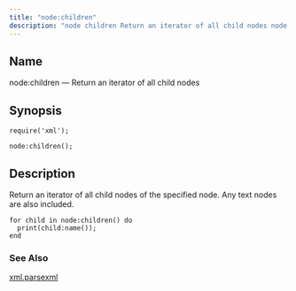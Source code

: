 ```yaml
---
title: "node:children"
description: "node children Return an iterator of all child nodes node children Return an iterator of all child nodes of the specified node Any text nodes are also included Example 70 78 example xml parsexml..."
---
```


<a name="lua.ref.xml.node_children"></a> 
## Name

node:children — Return an iterator of all child nodes

<a name="idp19381760"></a> 
## Synopsis

`require('xml');`

`node:children();`

<a name="idp19384720"></a> 
## Description

Return an iterator of all child nodes of the specified node. Any text nodes are also included.

<a name="lua.ref.xml.node_children.example"></a> 


```
for child in node:children() do
  print(child:name());
end
```

<a name="idp19388560"></a> 
### See Also

[xml.parsexml](/momentum/4/lua/ref-xml-parsexml)